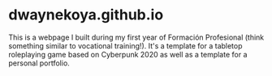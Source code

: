 # dwaynekoya.github.io
This is a webpage I built during my first year of Formación Profesional (think something similar to vocational training!). It's a template for a tabletop roleplaying game based on Cyberpunk 2020 as well as a template for a personal portfolio.
